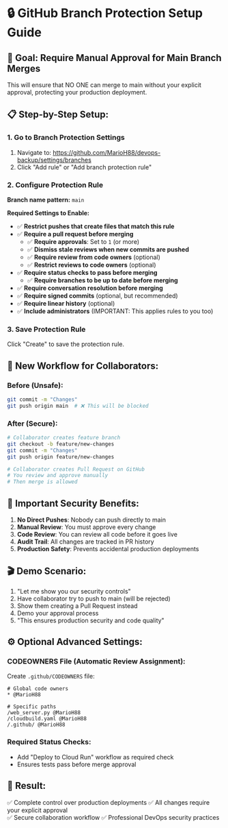 # 🔒 GitHub Branch Protection Setup Guide

## 🎯 Goal: Require Manual Approval for Main Branch Merges

This will ensure that NO ONE can merge to main without your explicit approval, protecting your production deployment.

## 📋 Step-by-Step Setup:

### 1. Go to Branch Protection Settings
1. Navigate to: https://github.com/MarioH88/devops-backup/settings/branches
2. Click "Add rule" or "Add branch protection rule"

### 2. Configure Protection Rule
**Branch name pattern:** `main`

**Required Settings to Enable:**
- ✅ **Restrict pushes that create files that match this rule**
- ✅ **Require a pull request before merging**
  - ✅ **Require approvals**: Set to `1` (or more)
  - ✅ **Dismiss stale reviews when new commits are pushed**
  - ✅ **Require review from code owners** (optional)
  - ✅ **Restrict reviews to code owners** (optional)
- ✅ **Require status checks to pass before merging**
  - ✅ **Require branches to be up to date before merging**
- ✅ **Require conversation resolution before merging**
- ✅ **Require signed commits** (optional, but recommended)
- ✅ **Require linear history** (optional)
- ✅ **Include administrators** (IMPORTANT: This applies rules to you too)

### 3. Save Protection Rule
Click "Create" to save the protection rule.

## 🔄 New Workflow for Collaborators:

### Before (Unsafe):
```bash
git commit -m "Changes"
git push origin main  # ❌ This will be blocked
```

### After (Secure):
```bash
# Collaborator creates feature branch
git checkout -b feature/new-changes
git commit -m "Changes"
git push origin feature/new-changes

# Collaborator creates Pull Request on GitHub
# You review and approve manually
# Then merge is allowed
```

## 🚨 Important Security Benefits:

1. **No Direct Pushes**: Nobody can push directly to main
2. **Manual Review**: You must approve every change
3. **Code Review**: You can review all code before it goes live
4. **Audit Trail**: All changes are tracked in PR history
5. **Production Safety**: Prevents accidental production deployments

## 🎬 Demo Scenario:
1. "Let me show you our security controls"
2. Have collaborator try to push to main (will be rejected)
3. Show them creating a Pull Request instead
4. Demo your approval process
5. "This ensures production security and code quality"

## ⚙️ Optional Advanced Settings:

### CODEOWNERS File (Automatic Review Assignment):
Create `.github/CODEOWNERS` file:
```
# Global code owners
* @MarioH88

# Specific paths
/web_server.py @MarioH88
/cloudbuild.yaml @MarioH88
/.github/ @MarioH88
```

### Required Status Checks:
- Add "Deploy to Cloud Run" workflow as required check
- Ensures tests pass before merge approval

## 🔐 Result:
✅ Complete control over production deployments
✅ All changes require your explicit approval  
✅ Secure collaboration workflow
✅ Professional DevOps security practices